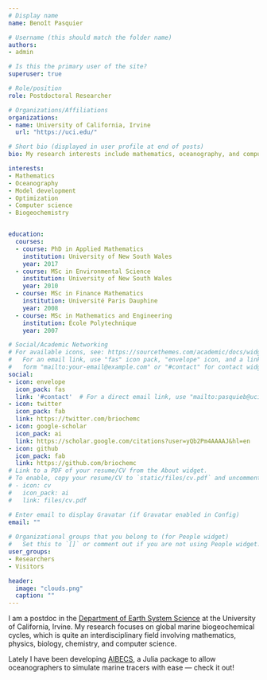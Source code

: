 ```yaml
---
# Display name
name: Benoît Pasquier

# Username (this should match the folder name)
authors:
- admin

# Is this the primary user of the site?
superuser: true

# Role/position
role: Postdoctoral Researcher

# Organizations/Affiliations
organizations:
- name: University of California, Irvine
  url: "https://uci.edu/"

# Short bio (displayed in user profile at end of posts)
bio: My research interests include mathematics, oceanography, and computer science.

interests:
- Mathematics
- Oceanography
- Model development
- Optimization
- Computer science
- Biogeochemistry


education:
  courses:
  - course: PhD in Applied Mathematics
    institution: University of New South Wales
    year: 2017
  - course: MSc in Environmental Science
    institution: University of New South Wales
    year: 2010
  - course: MSc in Finance Mathematics
    institution: Université Paris Dauphine
    year: 2008
  - course: MSc in Mathematics and Engineering
    institution: École Polytechnique
    year: 2007

# Social/Academic Networking
# For available icons, see: https://sourcethemes.com/academic/docs/widgets/#icons
#   For an email link, use "fas" icon pack, "envelope" icon, and a link in the
#   form "mailto:your-email@example.com" or "#contact" for contact widget.
social:
- icon: envelope
  icon_pack: fas
  link: '#contact'  # For a direct email link, use "mailto:pasquieb@uci.edu".
- icon: twitter
  icon_pack: fab
  link: https://twitter.com/briochemc
- icon: google-scholar
  icon_pack: ai
  link: https://scholar.google.com/citations?user=yQb2Pm4AAAAJ&hl=en
- icon: github
  icon_pack: fab
  link: https://github.com/briochemc
# Link to a PDF of your resume/CV from the About widget.
# To enable, copy your resume/CV to `static/files/cv.pdf` and uncomment the lines below.  
# - icon: cv
#   icon_pack: ai
#   link: files/cv.pdf

# Enter email to display Gravatar (if Gravatar enabled in Config)
email: ""
  
# Organizational groups that you belong to (for People widget)
#   Set this to `[]` or comment out if you are not using People widget.  
user_groups:
- Researchers
- Visitors

header:
  image: "clouds.png"
  caption: ""
---
```


I am a postdoc in the [Department of Earth System Science](https://www.ess.uci.edu/) at the University of California, Irvine. 
My research focuses on global marine biogeochemical cycles, which is quite an interdisciplinary field involving mathematics, physics, biology, chemistry, and computer science.

Lately I have been developing [AIBECS](https://github.com/briochemc/AIBECS.jl), a Julia package to allow oceanographers to simulate marine tracers with ease — check it out!

